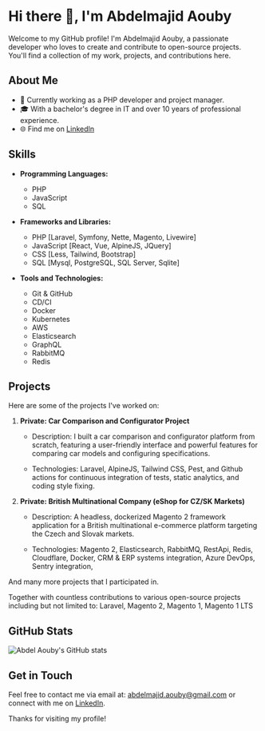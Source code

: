 # Hi there 👋, I'm Abdelmajid Aouby

Welcome to my GitHub profile! I'm Abdelmajid Aouby, a passionate developer who loves to create and contribute to open-source projects. You'll find a collection of my work, projects, and contributions here.

## About Me

- 💼 Currently working as a PHP developer and project manager.
- 🎓 With a bachelor's degree in IT and over 10 years of professional experience.
- 🌐 Find me on [LinkedIn](https://www.linkedin.com/in/abdelmajidaouby)

## Skills

- **Programming Languages:** 
  - PHP
  - JavaScript
  - SQL

- **Frameworks and Libraries:**
  - PHP [Laravel, Symfony, Nette, Magento, Livewire]
  - JavaScript [React, Vue, AlpineJS, JQuery]
  - CSS [Less, Tailwind, Bootstrap]
  - SQL [Mysql, PostgreSQL, SQL Server, Sqlite]

- **Tools and Technologies:**
  - Git & GitHub
  - CD/CI
  - Docker
  - Kubernetes
  - AWS
  - Elasticsearch
  - GraphQL
  - RabbitMQ
  - Redis


## Projects

Here are some of the projects I've worked on:

1. **Private: Car Comparison and Configurator Project**
   
   - Description: I built a car comparison and configurator platform from scratch, featuring a user-friendly interface and powerful features for comparing car models and configuring specifications.
     
   - Technologies: Laravel, AlpineJS, Tailwind CSS, Pest, and Github actions for continuous integration of tests, static analytics, and coding style fixing.

2. **Private: British Multinational Company (eShop for CZ/SK Markets)**

   - Description: A headless, dockerized Magento 2 framework application for a British multinational e-commerce platform targeting the Czech and Slovak markets.

   - Technologies: Magento 2, Elasticsearch, RabbitMQ, RestApi, Redis, Cloudflare, Docker, CRM & ERP systems integration, Azure DevOps, Sentry integration, 

And many more projects that I participated in.

Together with countless contributions to various open-source projects including but not limited to: Laravel, Magento 2, Magento 1, Magento 1 LTS


## GitHub Stats

![Abdel Aouby's GitHub stats](https://github-readme-stats-beta-tawny-44.vercel.app/api?username=abdel-aouby&show_icons=true&show=reviews,discussions_started,discussions_answered,prs_merged,prs_merged_percentage&include_all_commits=true&theme=transparent&rank_icon=github)

## Get in Touch

Feel free to contact me via email at: abdelmajid.aouby@gmail.com or connect with me on [LinkedIn](https://www.linkedin.com/in/abdelmajidaouby).

Thanks for visiting my profile!
